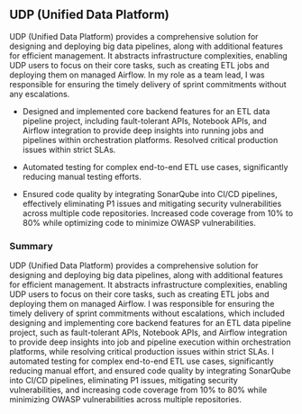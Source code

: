 ## UDP (Unified Data Platform) 
UDP (Unified Data Platform) provides a comprehensive solution for designing and deploying big data pipelines, along with additional features for efficient management. It abstracts infrastructure complexities, enabling UDP users to focus on their core tasks, such as creating ETL jobs and deploying them on managed Airflow. In my role as a team lead, I was responsible for ensuring the timely delivery of sprint commitments without any escalations.

- Designed and implemented core backend features for an ETL data pipeline project, including fault-tolerant APIs, Notebook APIs, and Airflow integration to provide deep insights into running jobs and pipelines within orchestration platforms. Resolved critical production issues within strict SLAs.

- Automated testing for complex end-to-end ETL use cases, significantly reducing manual testing efforts.

- Ensured code quality by integrating SonarQube into CI/CD pipelines, effectively eliminating P1 issues and mitigating security vulnerabilities across multiple code repositories. Increased code coverage from 10% to 80% while optimizing code to minimize OWASP vulnerabilities.

### Summary
UDP (Unified Data Platform) provides a comprehensive solution for designing and deploying big data pipelines, along with additional features for efficient management. It abstracts infrastructure complexities, enabling UDP users to focus on their core tasks, such as creating ETL jobs and deploying them on managed Airflow.
I was responsible for ensuring the timely delivery of sprint commitments without escalations, which included designing and implementing core backend features for an ETL data pipeline project, such as fault-tolerant APIs, Notebook APIs, and Airflow integration to provide deep insights into job and pipeline execution within orchestration platforms, while resolving critical production issues within strict SLAs. I automated testing for complex end-to-end ETL use cases, significantly reducing manual effort, and ensured code quality by integrating SonarQube into CI/CD pipelines, eliminating P1 issues, mitigating security vulnerabilities, and increasing code coverage from 10% to 80% while minimizing OWASP vulnerabilities across multiple repositories.
